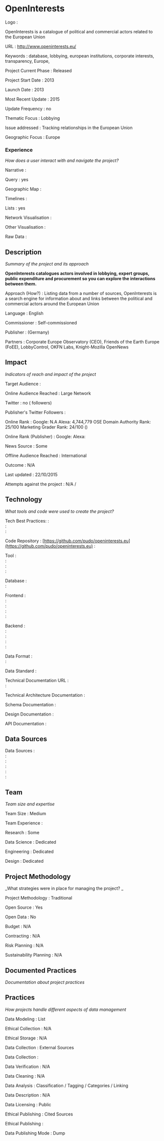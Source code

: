 # OpenInterests



Logo
:   

OpenInterests is a catalogue of political and commercial actors related to the European Union

URL
:   http://www.openinterests.eu/


Keywords
:   database, lobbying, european institutions, corporate interests, transparency, Europe, 



Project Current Phase
:   Released

    

Project Start Date
:   2013



Launch Date
:   2013



Most Recent Update
:   2015



Update Frequency
:   no



Thematic Focus
:   Lobbying



Issue addressed
:   Tracking relationships in the European Union



Geographic Focus
:   Europe


### Experience

_How does a user interact with and navigate the project?_

Narrative
:    

Query
:   yes 

Geographic Map
:     

Timelines
:    

Lists
:   yes 

Network Visualisation
:   

Other Visualisation
:   

Raw Data 
:   

## Description

_Summary of the project and its approach_

__OpenInterests catalogues actors involved in lobbying, expert groups, public expenditure and procurement so you can explore the interactions between them.__


Approach (How?)
:   Listing data from a number of sources, OpenInterests is a search engine for information about and links between the political and commercial actors around the European Union



Language
:   English



Commissioner
:   Self-commissioned



Publisher
:    (Germany)



Partners
:   Corporate Europe Observatory (CEO), Friends of the Earth Europe (FoEE), LobbyControl, OKFN Labs, Knight-Mozilla OpenNews


## Impact

_Indicators of reach and impact of the project_


Target Audience
:   



Online Audience Reached
:   Large Network



Twitter
:   no ( followers)



Publisher's Twitter Followers
:   



Online Rank
:    Google:   N.A   Alexa:   4,744,779  OSE Domain Authority Rank:   25/100 Marketing Grader Rank:   24/100 ()


Online Rank (Publisher)
:    Google:     Alexa:   



News Source
:   Some



Offline Audience Reached
:   International



Outcome
:   N/A



Last updated
:   22/10/2015


Attempts against the project
:   N/A  / 


## Technology

_What tools and code were used to create the project?_

Tech Best Practices:
:    
:     
:    

Code Repository
:   [https://github.com/pudo/openinterests.eu](https://github.com/pudo/openinterests.eu)
:   []()

Tool
:   
:   
:   
:   

Database
:   
:   

Frontend
:   
:   
:   
:   
:   

Backend
:   
:   
:   
:   
:   

Data Format
:   
:   

Data Standard
:   

Technical Documentation URL
:   
:   

Technical Architecture Documentation
:   

Schema Documentation
:   

Design Documentation
:   

API Documentation
:   


## Data Sources

Data Sources
:   
:   
:   
:   
:   
:   

## Team

_Team size and expertise_

Team Size
:   Medium



Team Experience
:    

Research
:   Some 

Data Science
:   Dedicated 

Engineering
:    Dedicated

Design
:   Dedicated


## Project Methodology

_What strategies were in place for managing the project? _

Project Methodology
:   Traditional



Open Source
:   Yes



Open Data
:   No



Budget
:   N/A


Contracting
:   N/A



Risk Planning
:   N/A



Sustainability Planning
:   N/A


## Documented Practices

_Documentation about project practices_

 
 

 


 



## Practices

_How projects handle different aspects of data management_


Data Modeling
:   List



Ethical Collection
:   N/A



Ethical Storage
:   N/A



Data Collection
:   External Sources



Data Collection
:   



Data Verification
:   N/A



Data Cleaning
:   N/A



Data Analysis
:   Classification / Tagging / Categories / Linking



Data Description
:   N/A



Data Licensing
:   Public



Ethical Publishing
:   Cited Sources



Ethical Publishing
:   



Data Publishing Mode
:   Dump
